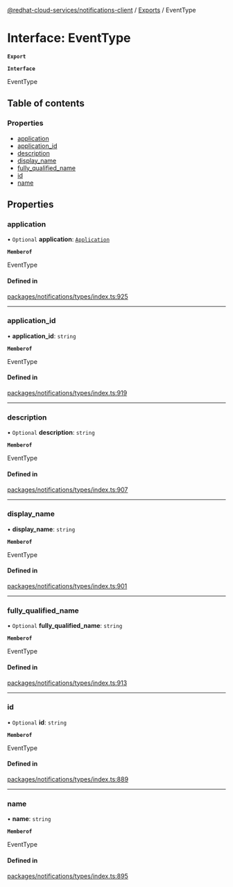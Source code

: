 [@redhat-cloud-services/notifications-client](../README.md) / [Exports](../modules.md) / EventType

# Interface: EventType

**`Export`**

**`Interface`**

EventType

## Table of contents

### Properties

- [application](EventType.md#application)
- [application\_id](EventType.md#application_id)
- [description](EventType.md#description)
- [display\_name](EventType.md#display_name)
- [fully\_qualified\_name](EventType.md#fully_qualified_name)
- [id](EventType.md#id)
- [name](EventType.md#name)

## Properties

### application

• `Optional` **application**: [`Application`](Application.md)

**`Memberof`**

EventType

#### Defined in

[packages/notifications/types/index.ts:925](https://github.com/RedHatInsights/javascript-clients/blob/master/packages/notifications/types/index.ts#L925)

___

### application\_id

• **application\_id**: `string`

**`Memberof`**

EventType

#### Defined in

[packages/notifications/types/index.ts:919](https://github.com/RedHatInsights/javascript-clients/blob/master/packages/notifications/types/index.ts#L919)

___

### description

• `Optional` **description**: `string`

**`Memberof`**

EventType

#### Defined in

[packages/notifications/types/index.ts:907](https://github.com/RedHatInsights/javascript-clients/blob/master/packages/notifications/types/index.ts#L907)

___

### display\_name

• **display\_name**: `string`

**`Memberof`**

EventType

#### Defined in

[packages/notifications/types/index.ts:901](https://github.com/RedHatInsights/javascript-clients/blob/master/packages/notifications/types/index.ts#L901)

___

### fully\_qualified\_name

• `Optional` **fully\_qualified\_name**: `string`

**`Memberof`**

EventType

#### Defined in

[packages/notifications/types/index.ts:913](https://github.com/RedHatInsights/javascript-clients/blob/master/packages/notifications/types/index.ts#L913)

___

### id

• `Optional` **id**: `string`

**`Memberof`**

EventType

#### Defined in

[packages/notifications/types/index.ts:889](https://github.com/RedHatInsights/javascript-clients/blob/master/packages/notifications/types/index.ts#L889)

___

### name

• **name**: `string`

**`Memberof`**

EventType

#### Defined in

[packages/notifications/types/index.ts:895](https://github.com/RedHatInsights/javascript-clients/blob/master/packages/notifications/types/index.ts#L895)
